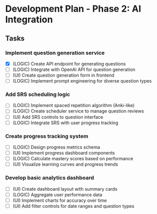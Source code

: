 # Development Plan - Phase 2: AI Integration

## Tasks

### Implement question generation service
- [x] (LOGIC) Create API endpoint for generating questions
- [ ] (LOGIC) Integrate with OpenAI API for question generation
- [ ] (UI) Create question generation form in frontend
- [ ] (LOGIC) Implement prompt engineering for diverse question types

### Add SRS scheduling logic
- [ ] (LOGIC) Implement spaced repetition algorithm (Anki-like)
- [ ] (LOGIC) Create scheduler service to manage question reviews
- [ ] (UI) Add SRS controls to question interface
- [ ] (LOGIC) Integrate SRS with user progress tracking

### Create progress tracking system
- [ ] (LOGIC) Design progress metrics schema
- [ ] (UI) Implement progress dashboard components
- [ ] (LOGIC) Calculate mastery scores based on performance
- [ ] (UI) Visualize learning curves and progress trends

### Develop basic analytics dashboard
- [ ] (UI) Create dashboard layout with summary cards
- [ ] (LOGIC) Aggregate user performance data
- [ ] (UI) Implement charts for accuracy over time
- [ ] (UI) Add filter controls for date ranges and question types